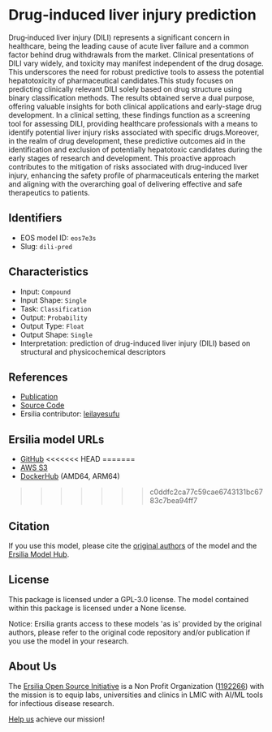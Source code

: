 # Drug-induced liver injury prediction

Drug‐induced liver injury (DILI) represents a significant concern in healthcare, being the leading cause of acute liver failure and a common factor behind drug withdrawals from the market. Clinical presentations of DILI vary widely, and toxicity may manifest independent of the drug dosage. This underscores the need for robust predictive tools to assess the potential hepatotoxicity of pharmaceutical candidates.This study focuses on predicting clinically relevant DILI solely based on drug structure using binary classification methods. The results obtained serve a dual purpose, offering valuable insights for both clinical applications and early-stage drug development. In a clinical setting, these findings function as a screening tool for assessing DILI, providing healthcare professionals with a means to identify potential liver injury risks associated with specific drugs.Moreover, in the realm of drug development, these predictive outcomes aid in the identification and exclusion of potentially hepatotoxic candidates during the early stages of research and development. This proactive approach contributes to the mitigation of risks associated with drug-induced liver injury, enhancing the safety profile of pharmaceuticals entering the market and aligning with the overarching goal of delivering effective and safe therapeutics to patients.

## Identifiers

* EOS model ID: `eos7e3s`
* Slug: `dili-pred`

## Characteristics

* Input: `Compound`
* Input Shape: `Single`
* Task: `Classification`
* Output: `Probability`
* Output Type: `Float`
* Output Shape: `Single`
* Interpretation: prediction of drug-induced liver injury (DILI) based on structural and physicochemical descriptors

## References

* [Publication](https://pubmed.ncbi.nlm.nih.gov/30325042/)
* [Source Code](https://github.com/cptbern/QSAR_DILI_2019)
* Ersilia contributor: [leilayesufu](https://github.com/leilayesufu)

## Ersilia model URLs
* [GitHub](https://github.com/ersilia-os/eos7e3s)
<<<<<<< HEAD
=======
* [AWS S3](https://ersilia-models-zipped.s3.eu-central-1.amazonaws.com/eos7e3s.zip)
* [DockerHub](https://hub.docker.com/r/ersiliaos/eos7e3s) (AMD64, ARM64)
>>>>>>> c0ddfc2ca77c59cae6743131bc6783c7bea94ff7

## Citation

If you use this model, please cite the [original authors](https://pubmed.ncbi.nlm.nih.gov/30325042/) of the model and the [Ersilia Model Hub](https://github.com/ersilia-os/ersilia/blob/master/CITATION.cff).

## License

This package is licensed under a GPL-3.0 license. The model contained within this package is licensed under a None license.

Notice: Ersilia grants access to these models 'as is' provided by the original authors, please refer to the original code repository and/or publication if you use the model in your research.

## About Us

The [Ersilia Open Source Initiative](https://ersilia.io) is a Non Profit Organization ([1192266](https://register-of-charities.charitycommission.gov.uk/charity-search/-/charity-details/5170657/full-print)) with the mission is to equip labs, universities and clinics in LMIC with AI/ML tools for infectious disease research.

[Help us](https://www.ersilia.io/donate) achieve our mission!